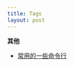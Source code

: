 ```yaml
---
title: Tags
layout: post
---
```


**其他**
- [常用的一些命令行](https://moxiaodegu.github.io/2020/2020/03/tools-commoncmd/)